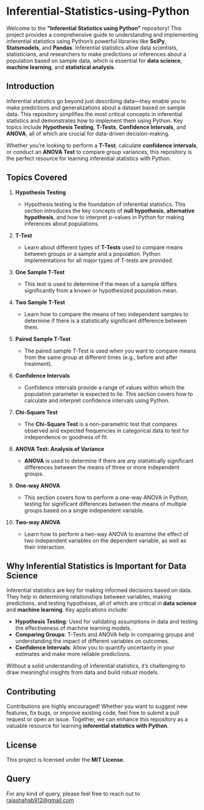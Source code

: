 # Inferential-Statistics-using-Python

Welcome to the **"Inferential Statistics using Python"** repository! This project provides a comprehensive guide to understanding and implementing inferential statistics using Python’s powerful libraries like **SciPy**, **Statsmodels**, and **Pandas**. Inferential statistics allow data scientists, statisticians, and researchers to make predictions or inferences about a population based on sample data, which is essential for **data science**, **machine learning**, and **statistical analysis**.

## Introduction

Inferential statistics go beyond just describing data—they enable you to make predictions and generalizations about a dataset based on sample data. This repository simplifies the most critical concepts in inferential statistics and demonstrates how to implement them using Python. Key topics include **Hypothesis Testing**, **T-Tests**, **Confidence Intervals**, and **ANOVA**, all of which are crucial for data-driven decision-making.

Whether you’re looking to perform a **T-Test**, calculate **confidence intervals**, or conduct an **ANOVA Test** to compare group variances, this repository is the perfect resource for learning inferential statistics with Python.

## Topics Covered

1. **Hypothesis Testing**
   - Hypothesis testing is the foundation of inferential statistics. This section introduces the key concepts of **null hypothesis**, **alternative hypothesis**, and how to interpret p-values in Python for making inferences about populations.

2. **T-Test**
   - Learn about different types of **T-Tests** used to compare means between groups or a sample and a population. Python implementations for all major types of T-tests are provided.

3. **One Sample T-Test**
   - This test is used to determine if the mean of a sample differs significantly from a known or hypothesized population mean.

4. **Two Sample T-Test**
   - Learn how to compare the means of two independent samples to determine if there is a statistically significant difference between them.

5. **Paired Sample T-Test**
   - The paired sample T-Test is used when you want to compare means from the same group at different times (e.g., before and after treatment).

6. **Confidence Intervals**
   - Confidence intervals provide a range of values within which the population parameter is expected to lie. This section covers how to calculate and interpret confidence intervals using Python.

7. **Chi-Square Test**
   - The **Chi-Square Test** is a non-parametric test that compares observed and expected frequencies in categorical data to test for independence or goodness of fit.

8. **ANOVA Test: Analysis of Variance**
   - **ANOVA** is used to determine if there are any statistically significant differences between the means of three or more independent groups.

9. **One-way ANOVA**
   - This section covers how to perform a one-way ANOVA in Python, testing for significant differences between the means of multiple groups based on a single independent variable.

10. **Two-way ANOVA**
    - Learn how to perform a two-way ANOVA to examine the effect of two independent variables on the dependent variable, as well as their interaction.

## Why Inferential Statistics is Important for Data Science

Inferential statistics are key for making informed decisions based on data. They help in determining relationships between variables, making predictions, and testing hypotheses, all of which are critical in **data science** and **machine learning**. Key applications include:

- **Hypothesis Testing**: Used for validating assumptions in data and testing the effectiveness of machine learning models.
- **Comparing Groups**: T-Tests and ANOVA help in comparing groups and understanding the impact of different variables on outcomes.
- **Confidence Intervals**: Allow you to quantify uncertainty in your estimates and make more reliable predictions.

Without a solid understanding of inferential statistics, it’s challenging to draw meaningful insights from data and build robust models.

## Contributing

Contributions are highly encouraged! Whether you want to suggest new features, fix bugs, or improve existing code, feel free to submit a pull request or open an issue. Together, we can enhance this repository as a valuable resource for learning **inferential statistics with Python**.

## License

This project is licensed under the **MIT License**.

## Query

For any kind of query, please feel free to reach out to rajashahab912@gmail.com
